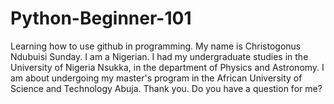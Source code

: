 # Python-Beginner-101
Learning how to use github in programming.
My name is Christogonus Ndubuisi Sunday. I am a Nigerian. I had my undergraduate studies in the University of Nigeria Nsukka, in the department of Physics and Astronomy.
I am about undergoing my master's program in the African University of Science and Technology Abuja. Thank you.
Do you have a question for me?
